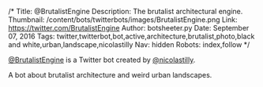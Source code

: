 /*
Title: @BrutalistEngine
Description: The brutalist architectural engine.
Thumbnail: /content/bots/twitterbots/images/BrutalistEngine.png
Link: https://twitter.com/BrutalistEngine
Author: botsheeter.py
Date: September 07, 2016
Tags: twitter,twitterbot,bot,active,architecture,brutalist,photo,black and white,urban,landscape,nicolastilly
Nav: hidden
Robots: index,follow
*/

[@BrutalistEngine](https://twitter.com/BrutalistEngine) is a Twitter bot created by [@nicolastilly](https://twitter.com/nicolastilly). 

A bot about brutalist architecture and weird urban landscapes.

